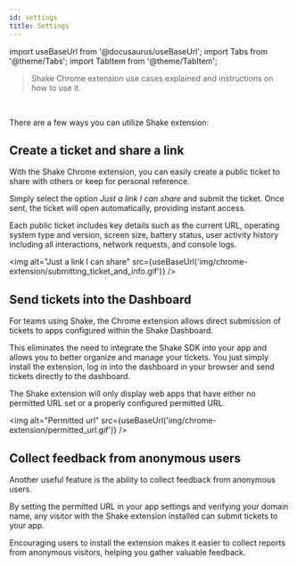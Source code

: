 ```yaml
---
id: settings
title: Settings
---
```


import useBaseUrl from '@docusaurus/useBaseUrl';
import Tabs from '@theme/Tabs';
import TabItem from '@theme/TabItem';

> Shake Chrome extension use cases explained and instructions on how to use it.

<br/>

There are a few ways you can utilize Shake extension:

## Create a ticket and share a link

With the Shake Chrome extension, you can easily create a public ticket to share with others or keep for personal reference.

Simply select the option _Just a link I can share_ and submit the ticket. Once sent, the ticket will open automatically, providing instant access.

Each public ticket includes key details such as the current URL, operating system type and version, screen size, battery status,
user activity history including all interactions, network requests, and console logs.

<img
alt="Just a link I can share"
src={useBaseUrl('img/chrome-extension/submitting_ticket_and_info.gif')}
/>

## Send tickets into the Dashboard

For teams using Shake, the Chrome extension allows direct submission of tickets to apps configured within the Shake Dashboard.

This eliminates the need to integrate the Shake SDK into your app and allows you to better organize and manage your tickets.
You just simply install the extension, log in into the dashboard in your browser and send tickets directly to the dashboard.

The Shake extension will only display web apps that have either no permitted URL set or a properly configured permitted URL.

<img
alt="Permitted url"
src={useBaseUrl('img/chrome-extension/permitted_url.gif')}
/>

## Collect feedback from anonymous users

Another useful feature is the ability to collect feedback from anonymous users.

By setting the permitted URL in your app settings and verifying your domain name, any visitor with the Shake extension installed can submit tickets to your app.

Encouraging users to install the extension makes it easier to collect reports from anonymous visitors, helping you gather valuable feedback.
